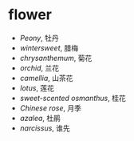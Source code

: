 # flower
- _Peony_, 牡丹
- _wintersweet_, 腊梅
- _chrysanthemum_, 菊花
- _orchid_, 兰花
- _camellia_, 山茶花
- _lotus_, 莲花
- _sweet-scented osmanthus_, 桂花
- _Chinese rose_, 月季
- _azalea_, 杜鹃
- _narcissus_, 谁先

